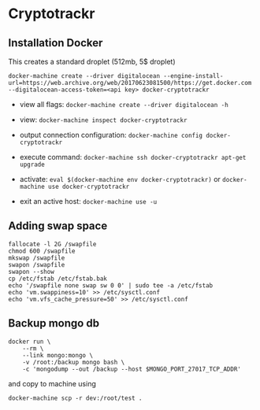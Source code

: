 # Cryptotrackr

## Installation Docker
This creates a standard droplet (512mb, 5$ droplet)
```
docker-machine create --driver digitalocean --engine-install-url=https://web.archive.org/web/20170623081500/https://get.docker.com --digitalocean-access-token=<api key> docker-cryptotrackr
```

- view all flags: `docker-machine create --driver digitalocean -h`
- view: `docker-machine inspect docker-cryptotrackr`
- output connection configuration: `docker-machine config docker-cryptotrackr`
- execute command: `docker-machine ssh docker-cryptotrackr apt-get upgrade`

- activate: `eval $(docker-machine env docker-cryptotrackr)` or `docker-machine use docker-cryptotrackr`
- exit an active host: `docker-machine use -u`

## Adding swap space
```
fallocate -l 2G /swapfile
chmod 600 /swapfile
mkswap /swapfile
swapon /swapfile
swapon --show
cp /etc/fstab /etc/fstab.bak
echo '/swapfile none swap sw 0 0' | sudo tee -a /etc/fstab
echo 'vm.swappiness=10' >> /etc/sysctl.conf
echo 'vm.vfs_cache_pressure=50' >> /etc/sysctl.conf
```


## Backup mongo db
```
docker run \
    --rm \
    --link mongo:mongo \
    -v /root:/backup mongo bash \
    -c 'mongodump --out /backup --host $MONGO_PORT_27017_TCP_ADDR'
```

and copy to machine using

```
docker-machine scp -r dev:/root/test .
```